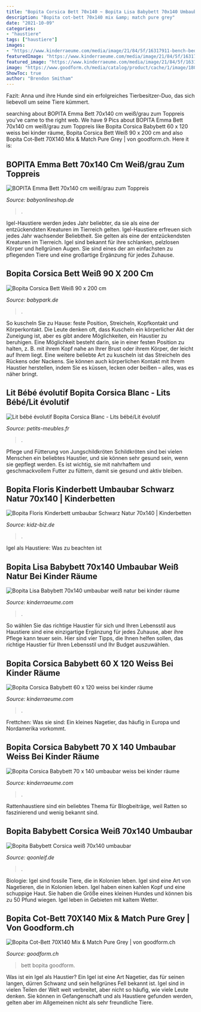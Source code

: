 ```yaml
---
title: "Bopita Corsica Bett 70x140 ~ Bopita Lisa Babybett 70x140 Umbaubar Weiß Natur Bei Kinder Räume"
description: "Bopita cot-bett 70x140 mix &amp; match pure grey"
date: "2021-10-09"
categories:
- "haustiere"
tags: ["haustiere"]
images:
- "https://www.kinderraeume.com/media/image/21/84/5f/16317911-bench-bed-70x140-Lisa_600x600@2x.jpg"
featuredImage: "https://www.kinderraeume.com/media/image/21/84/5f/16317911-bench-bed-70x140-Lisa_600x600@2x.jpg"
featured_image: "https://www.kinderraeume.com/media/image/21/84/5f/16317911-bench-bed-70x140-Lisa_600x600@2x.jpg"
image: "https://www.goodform.ch/media/catalog/product/cache/1/image/1800x/040ec09b1e35df139433887a97daa66f/b/o/bopita_cot-bett_70x140_mix_match_pure_grey-1.jpg"
ShowToc: true
author: "Brendon Smitham"
---
```



Fazit: Anna und ihre Hunde sind ein erfolgreiches Tierbesitzer-Duo, das sich liebevoll um seine Tiere kümmert.

	

		
searching about BOPITA Emma Bett 70x140 cm weiß/grau zum Toppreis you've came to the right web. We have 9 Pics about BOPITA Emma Bett 70x140 cm weiß/grau zum Toppreis like Bopita Corsica Babybett 60 x 120 weiss bei kinder räume, Bopita Corsica Bett Weiß 90 x 200 cm and also Bopita Cot-Bett 70X140 Mix &amp; Match Pure Grey | von goodform.ch. Here it is:
		
    
## BOPITA Emma Bett 70x140 Cm Weiß/grau Zum Toppreis

<img loading=lazy src="https://www.babyonlineshop.de/images/Bopita/Emma/16320961-bed-70x140-Emma-3D.jpg" onerror="this.onerror=null;this.src='https://tse4.mm.bing.net/th?id=OIP.Es8TzmvUA0nkOTHLYLQcDwHaHa&amp;pid=15.1';" alt="BOPITA Emma Bett 70x140 cm weiß/grau zum Toppreis">

_Source: babyonlineshop.de_

>. 

	

Igel-Haustiere werden jedes Jahr beliebter, da sie als eine der entzückendsten Kreaturen im Tierreich gelten.
Igel-Haustiere erfreuen sich jedes Jahr wachsender Beliebtheit. Sie gelten als eine der entzückendsten Kreaturen im Tierreich. Igel sind bekannt für ihre schlanken, pelzlosen Körper und hellgrünen Augen. Sie sind eines der am einfachsten zu pflegenden Tiere und eine großartige Ergänzung für jedes Zuhause.

    
## Bopita Corsica Bett Weiß 90 X 200 Cm

<img loading=lazy src="https://www.babypark.de/media/catalog/product/cache/8/thumbnail/760x/9df78eab33525d08d6e5fb8d27136e95/1/5/15402711-bed-90x200-corsica-3d_2__2.jpg" onerror="this.onerror=null;this.src='https://tse2.mm.bing.net/th?id=OIP.oPlMtU4aSSO-pdxw0qPyTgHaHa&amp;pid=15.1';" alt="Bopita Corsica Bett Weiß 90 x 200 cm">

_Source: babypark.de_

>. 

	

So kuscheln Sie zu Hause: feste Position, Streicheln, Kopfkontakt und Körperkontakt.
Die Leute denken oft, dass Kuscheln ein körperlicher Akt der Zuneigung ist, aber es gibt andere Möglichkeiten, ein Haustier zu beruhigen. Eine Möglichkeit besteht darin, sie in einer festen Position zu halten, z. B. mit ihrem Kopf nahe an Ihrer Brust oder ihrem Körper, der leicht auf Ihrem liegt. Eine weitere beliebte Art zu kuscheln ist das Streicheln des Rückens oder Nackens. Sie können auch körperlichen Kontakt mit Ihrem Haustier herstellen, indem Sie es küssen, lecken oder beißen – alles, was es näher bringt.

    
## Lit Bébé évolutif Bopita Corsica Blanc - Lits Bébé/Lit évolutif

<img loading=lazy src="https://media.cdnws.com/_i/63561/12216/2184/18/corisca-nursery-3-part-detail-2.jpeg" onerror="this.onerror=null;this.src='https://tse4.mm.bing.net/th?id=OIP.MN4nE0t0UyAPpAa_0Q-TRQHaHa&amp;pid=15.1';" alt="Lit bébé évolutif Bopita Corsica Blanc - Lits bébé/Lit évolutif">

_Source: petits-meubles.fr_

>. 

	

Pflege und Fütterung von Jungschildkröten
Schildkröten sind bei vielen Menschen ein beliebtes Haustier, und sie können sehr gesund sein, wenn sie gepflegt werden. Es ist wichtig, sie mit nahrhaftem und geschmackvollem Futter zu füttern, damit sie gesund und aktiv bleiben.

    
## Bopita Floris Kinderbett Umbaubar Schwarz Natur 70x140 | Kinderbetten

<img loading=lazy src="https://www.kidz-biz.de/media/image/67/05/f1/16319719_bopita_gitterbett_umbaubar_flors_schwarz_buchenholz_juniorbett_70_140cm10.jpg" onerror="this.onerror=null;this.src='https://tse2.mm.bing.net/th?id=OIP.B8cdhBI5BNvyBSuRDfLRoAHaFe&amp;pid=15.1';" alt="Bopita Floris Kinderbett umbaubar Schwarz Natur 70x140 | Kinderbetten">

_Source: kidz-biz.de_

>. 

	

Igel als Haustiere: Was zu beachten ist

    
## Bopita Lisa Babybett 70x140 Umbaubar Weiß Natur Bei Kinder Räume

<img loading=lazy src="https://www.kinderraeume.com/media/image/21/84/5f/16317911-bench-bed-70x140-Lisa_600x600@2x.jpg" onerror="this.onerror=null;this.src='https://tse3.mm.bing.net/th?id=OIP.JdjFcOk_oL3U-N3jMb1mogHaHa&amp;pid=15.1';" alt="Bopita Lisa Babybett 70x140 umbaubar weiß natur bei kinder räume">

_Source: kinderraeume.com_

>. 

	

So wählen Sie das richtige Haustier für sich und Ihren Lebensstil aus
Haustiere sind eine einzigartige Ergänzung für jedes Zuhause, aber ihre Pflege kann teuer sein. Hier sind vier Tipps, die Ihnen helfen sollen, das richtige Haustier für Ihren Lebensstil und Ihr Budget auszuwählen.

    
## Bopita Corsica Babybett 60 X 120 Weiss Bei Kinder Räume

<img loading=lazy src="https://www.kinderraeume.com/media/image/0f/b9/d2/442711-carre-omvormbaar-bed-60-2.jpg" onerror="this.onerror=null;this.src='https://tse4.mm.bing.net/th?id=OIP.ZPFzcUM75sQtFCtn3v3U2QHaHa&amp;pid=15.1';" alt="Bopita Corsica Babybett 60 x 120 weiss bei kinder räume">

_Source: kinderraeume.com_

>. 

	

Frettchen: Was sie sind: Ein kleines Nagetier, das häufig in Europa und Nordamerika vorkommt.

    
## Bopita Corsica Babybett 70 X 140 Umbaubar Weiss Bei Kinder Räume

<img loading=lazy src="https://www.kinderraeume.com/media/image/d4/5b/c4/16302711-bed-70x140-Corsica-3D-textile_200x200.png" onerror="this.onerror=null;this.src='https://tse1.mm.bing.net/th?id=OIP.pZ_0JpbGDa9it2CwFo51DAAAAA&amp;pid=15.1';" alt="Bopita Corsica Babybett 70 x 140 umbaubar weiss bei kinder räume">

_Source: kinderraeume.com_

>. 

	

Rattenhaustiere sind ein beliebtes Thema für Blogbeiträge, weil Ratten so faszinierend und wenig bekannt sind.

    
## Bopita Babybett Corsica Weiß 70x140 Umbaubar

<img loading=lazy src="https://qoonleif.de/media/d7/05/23/1614279516/16302711-bed-70x140-corsica-feetend.jpg" onerror="this.onerror=null;this.src='https://tse1.mm.bing.net/th?id=OIP.iWQRgYjP9cq0LoNZaLqJagHaFe&amp;pid=15.1';" alt="Bopita Babybett Corsica weiß 70x140 umbaubar">

_Source: qoonleif.de_

>. 

	

Biologie: Igel sind fossile Tiere, die in Kolonien leben.
Igel sind eine Art von Nagetieren, die in Kolonien leben. Igel haben einen kahlen Kopf und eine schuppige Haut. Sie haben die Größe eines kleinen Hundes und können bis zu 50 Pfund wiegen. Igel leben in Gebieten mit kaltem Wetter.

    
## Bopita Cot-Bett 70X140 Mix &amp; Match Pure Grey | Von Goodform.ch

<img loading=lazy src="https://www.goodform.ch/media/catalog/product/cache/1/image/1800x/040ec09b1e35df139433887a97daa66f/b/o/bopita_cot-bett_70x140_mix_match_pure_grey-1.jpg" onerror="this.onerror=null;this.src='https://tse1.mm.bing.net/th?id=OIP.dySJUY7Zb_hd5nRn4o3sEAHaFe&amp;pid=15.1';" alt="Bopita Cot-Bett 70X140 Mix &amp; Match Pure Grey | von goodform.ch">

_Source: goodform.ch_

>bett bopita goodform. 

	

Was ist ein Igel als Haustier?
Ein Igel ist eine Art Nagetier, das für seinen langen, dürren Schwanz und sein hellgrünes Fell bekannt ist. Igel sind in vielen Teilen der Welt weit verbreitet, aber nicht so häufig, wie viele Leute denken. Sie können in Gefangenschaft und als Haustiere gefunden werden, gelten aber im Allgemeinen nicht als sehr freundliche Tiere.

